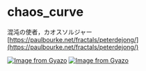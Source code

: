 # chaos_curve 
混沌の使者，カオスソルジャー</br>
[https://paulbourke.net/fractals/peterdejong/](https://paulbourke.net/fractals/peterdejong/)

[![Image from Gyazo](https://i.gyazo.com/9abf435dad35313922b6bffd89669fb8.png)](https://gyazo.com/9abf435dad35313922b6bffd89669fb8)
[![Image from Gyazo](https://i.gyazo.com/49be3a28b184317bb44feb8ae1d54a5c.png)](https://gyazo.com/49be3a28b184317bb44feb8ae1d54a5c)
